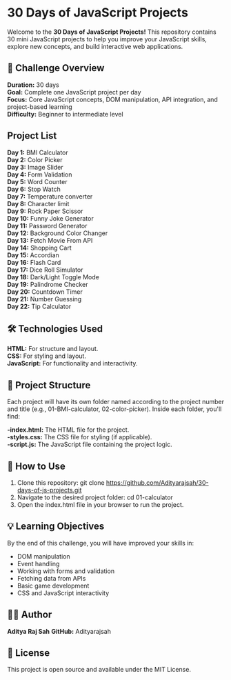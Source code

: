 # 30 Days of JavaScript Projects
Welcome to the **30 Days of JavaScript Projects!** This repository contains 30 mini JavaScript projects to help you improve your JavaScript skills, explore new concepts, and build interactive web applications.

## 🚀 Challenge Overview
**Duration:** 30 days <br/>
**Goal:** Complete one JavaScript project per day <br/>
**Focus:** Core JavaScript concepts, DOM manipulation, API integration, and project-based learning <br/>
**Difficulty:** Beginner to intermediate level <br/>

## Project List
**Day 1:** BMI Calculator <br/>
**Day 2:** Color Picker <br/>
**Day 3:** Image Slider <br/>
**Day 4:** Form Validation <br/>
**Day 5:** Word Counter <br/>
**Day 6:** Stop Watch <br/>
**Day 7:** Temperature converter <br/>
**Day 8:** Character limit <br/> 
**Day 9:** Rock Paper Scissor <br/>
**Day 10:** Funny Joke Generator <br/>
**Day 11:** Password Generator <br/>
**Day 12:** Background Color Changer <br/>
**Day 13:** Fetch Movie From API <br/>
**Day 14:** Shopping Cart <br/> 
**Day 15:** Accordian <br/>
**Day 16:** Flash Card <br/>
**Day 17:** Dice Roll Simulator <br/>
**Day 18:** Dark/Light Toggle Mode <br/>
**Day 19:** Palindrome Checker <br/>
**Day 20:** Countdown Timer <br/>
**Day 21:** Number Guessing <br/>
**Day 22:** Tip Calculator <br/>


## 🛠 Technologies Used

**HTML:** For structure and layout. <br/>
**CSS:** For styling and layout. <br/>
**JavaScript:** For functionality and interactivity. <br/>


## 📁 Project Structure
Each project will have its own folder named according to the project number and title (e.g., 01-BMI-calculator, 02-color-picker). Inside each folder, you'll find:

**-index.html:** The HTML file for the project. <br/>
**-styles.css:** The CSS file for styling (if applicable). <br/>
**-script.js:** The JavaScript file containing the project logic. <br/>

## 🚩 How to Use
1. Clone this repository: git clone https://github.com/Adityarajsah/30-days-of-js-projects.git <br/>
2. Navigate to the desired project folder: cd 01-calculator <br/>
3. Open the index.html file in your browser to run the project. <br/>

## 💡 Learning Objectives
By the end of this challenge, you will have improved your skills in:

- DOM manipulation
- Event handling
- Working with forms and validation
- Fetching data from APIs
- Basic game development
- CSS and JavaScript interactivity


## 👨‍💻 Author
**Aditya Raj Sah**
**GitHub:** Adityarajsah

## 📜 License
This project is open source and available under the MIT License.

